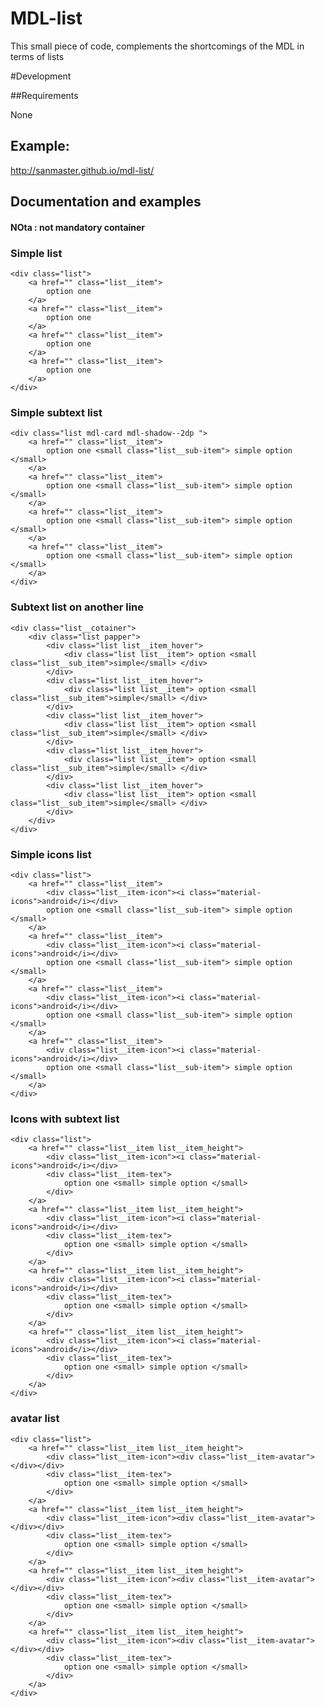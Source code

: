 # MDL-list
This small piece of code, complements the shortcomings of the MDL in terms of lists

#Development

##Requirements

None

## Example:

http://sanmaster.github.io/mdl-list/

## Documentation and examples

#### NOta : not mandatory container 

### Simple list

	<div class="list">
     	<a href="" class="list__item">
        	option one
  		</a>
  		<a href="" class="list__item">
        	option one
  		</a>
  		<a href="" class="list__item">
        	option one
  		</a>
  		<a href="" class="list__item">
        	option one
  		</a>
	</div>
	
### Simple subtext list

	<div class="list mdl-card mdl-shadow--2dp ">
     	<a href="" class="list__item">
        	option one <small class="list__sub-item"> simple option </small>
  		</a>
     	<a href="" class="list__item">
        	option one <small class="list__sub-item"> simple option </small>
  		</a>
  		<a href="" class="list__item">
        	option one <small class="list__sub-item"> simple option </small>
  		</a>
  		<a href="" class="list__item">
        	option one <small class="list__sub-item"> simple option </small>
  		</a>
  	</div>

### Subtext list on another line

	<div class="list__cotainer">
		<div class="list papper">
			<div class="list list__item_hover">
				<div class="list list__item"> option <small class="list__sub_item">simple</small> </div>
			</div>
			<div class="list list__item_hover">
				<div class="list list__item"> option <small class="list__sub_item">simple</small> </div>
			</div>
			<div class="list list__item_hover">
				<div class="list list__item"> option <small class="list__sub_item">simple</small> </div>
			</div>
			<div class="list list__item_hover">
				<div class="list list__item"> option <small class="list__sub_item">simple</small> </div>
			</div>
			<div class="list list__item_hover">
				<div class="list list__item"> option <small class="list__sub_item">simple</small> </div>
			</div>
		</div>
	</div>

### Simple icons list

	<div class="list">
     	<a href="" class="list__item">
     		<div class="list__item-icon"><i class="material-icons">android</i></div>
        	option one <small class="list__sub-item"> simple option </small>
  		</a>
  		<a href="" class="list__item">
  			<div class="list__item-icon"><i class="material-icons">android</i></div>
        	option one <small class="list__sub-item"> simple option </small>
  		</a>
  		<a href="" class="list__item">
  			<div class="list__item-icon"><i class="material-icons">android</i></div>
        	option one <small class="list__sub-item"> simple option </small>
  		</a>
  		<a href="" class="list__item">
  			<div class="list__item-icon"><i class="material-icons">android</i></div>
        	option one <small class="list__sub-item"> simple option </small>
  		</a>
  	</div>
	
### Icons with subtext list

	<div class="list">
     	<a href="" class="list__item list__item_height">
     		<div class="list__item-icon"><i class="material-icons">android</i></div>
        	<div class="list__item-tex">
        		option one <small> simple option </small>
        	</div>
  		</a>
  		<a href="" class="list__item list__item_height">
     		<div class="list__item-icon"><i class="material-icons">android</i></div>
        	<div class="list__item-tex">
        		option one <small> simple option </small>
        	</div>
  		</a>
  		<a href="" class="list__item list__item_height">
     		<div class="list__item-icon"><i class="material-icons">android</i></div>
        	<div class="list__item-tex">
        		option one <small> simple option </small>
        	</div>
  		</a>
  		<a href="" class="list__item list__item_height">
     		<div class="list__item-icon"><i class="material-icons">android</i></div>
        	<div class="list__item-tex">
        		option one <small> simple option </small>
        	</div>
  		</a>
  	</div>

### avatar list

	<div class="list">
     	<a href="" class="list__item list__item_height">
     		<div class="list__item-icon"><div class="list__item-avatar"></div></div>
        	<div class="list__item-tex">
        		option one <small> simple option </small>
        	</div>
  		</a>
  		<a href="" class="list__item list__item_height">
     		<div class="list__item-icon"><div class="list__item-avatar"></div></div>
        	<div class="list__item-tex">
        		option one <small> simple option </small>
        	</div>
  		</a>
  		<a href="" class="list__item list__item_height">
     		<div class="list__item-icon"><div class="list__item-avatar"></div></div>
        	<div class="list__item-tex">
        		option one <small> simple option </small>
        	</div>
  		</a>
  		<a href="" class="list__item list__item_height">
     		<div class="list__item-icon"><div class="list__item-avatar"></div></div>
        	<div class="list__item-tex">
        		option one <small> simple option </small>
        	</div>
  		</a>
  	</div>
